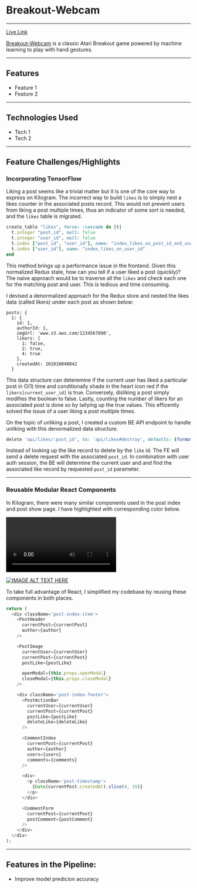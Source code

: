 # Breakout-Webcam
___
[Live Link](https://huangtonyj.github.io/Breakout-Webcam/)

[Breakout-Webcam](https://huangtonyj.github.io/Breakout-Webcam/) is a classic Atari Breakout game powered by machine learning to play with hand gestures. 
___
## Features
  * Feature 1
  * Feature 2
___
## Technologies Used
  * Tech 1
  * Tech 2
___
## Feature Challenges/Highlights
### Incorporating TensorFlow

Liking a post seems like a trivial matter but it is one of the core way to express on Kilogram. The incorrect way to build `likes` is to simply nest a likes counter in the associated posts record. This would not prevent users from liking a post multiple times, thus an indicator of some sort is needed, and the `likes` table is migrated.

```ruby
create_table "likes", force: :cascade do |t|
  t.integer "post_id", null: false
  t.integer "user_id", null: false
  t.index ["post_id", "user_id"], name: "index_likes_on_post_id_and_user_id", unique: true
  t.index ["user_id"], name: "index_likes_on_user_id"
end
```

This method brings up a performance issue in the frontend. Given this normalized Redux state, how can you tell if a user liked a post (quickly)? The naive approach would be to traverse all the `likes` and check each one for the matching post and user. This is tedious and time consuming.

I devised a denormalized approach for the Redux store and nested the likes data (called likers) under each post as shown below:

    posts: {
      1: {
        id: 1,
        authorId: 1,
        imgUrl: 'www.s3.aws.com/1234567890',
        likers: {
          1: false,
          2: true,
          4: true
        },
        createdAt: 201810040042
      }

This data structure can deteremine if the current user has liked a particular post in O(1) time and conditionally shade in the heart icon red if the `likers[current_user_id]` is true. Conversely, disliking a post simply modifies the boolean to false. Lastly, counting the number of likers for an associated post is done so by tallying up the true values. This efficently solved the issue of a user liking a post multiple times.

On the topic of unliking a post, I created a custom BE API endpoint to handle unliking with this denormalized data structure.

```ruby
delete 'api/likes/:post_id', to: 'api/likes#destroy', defaults: {format: :json}
```

Instead of looking up the like record to delete by the `like` id. The FE will send a delete request with the associated `post_id`. In combination with user auth session, the BE will determine the current user and and find the associated like record by requested `post_id` parameter.
___
### Reusable Modular React Components

In Kilogram, there were many similar components used in the post index and post show page. I have highlighted with corresponding color below.

![alt text](assets/images/breakout.mp4 "Post Index")

[![IMAGE ALT TEXT HERE](http://img.youtube.com/vi/pv3ReW3SCIM/0.jpg)](https://www.youtube.com/watch?v=pv3ReW3SCIM)

To take full advantage of React, I simplified my codebase by reusing these components in both places.

```javascript
return (
  <div className='post-index-item'>
    <PostHeader
      currentPost={currentPost}
      author={author}
    />

    <PostImage
      currentUser={currentUser}
      currentPost={currentPost}
      postLike={postLike}

      openModal={this.props.openModal}
      closeModal={this.props.closeModal}
    />

    <div className='post-index-footer'>
      <PostActionBar
        currentUser={currentUser}
        currentPost={currentPost}
        postLike={postLike}
        deleteLike={deleteLike}
      />

      <CommentIndex
        currentPost={currentPost}
        author={author}
        users={users}
        comments={comments}
      />

      <div>
        <p className='post-timestamp'>
          {Date(currentPost.createdAt).slice(4, 15)}
        </p>
      </div>

      <CommentForm
        currentPost={currentPost}
        postComment={postComment}
      />
    </div>
  </div>
);
```
___
## Features in the Pipeline:
  * Improve model predicion accuracy

